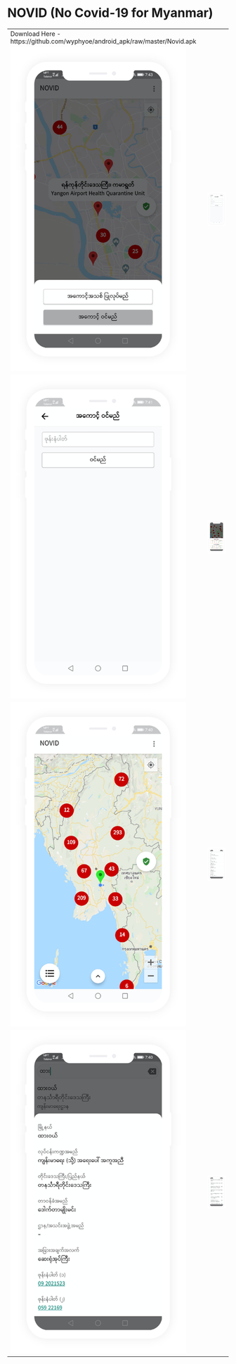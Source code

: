 # NOVID (No Covid-19 for Myanmar)

<p align="center">
<table align="center">
       <tr>
          <td>Download Here - https://github.com/wyphyoe/android_apk/raw/master/Novid.apk</td>
          <td></td>
       </tr>
       <tr>
          <td><img src="https://github.com/es-aungthawaye/novid/blob/master/assets/images/white-mockup.png" width="400"></td>
          <td><img src="https://github.com/es-aungthawaye/novid/blob/master/assets/images/white-mockup1.png" width="400"></td>
       </tr>
         <tr>
          <td><img src="https://github.com/es-aungthawaye/novid/blob/master/assets/images/white-mockup2.png" width="400"></td>
          <td><img src="https://github.com/es-aungthawaye/novid/blob/master/assets/images/white-mockup3.png" width="400"></td>
       </tr>
        <tr>
          <td><img src="https://github.com/es-aungthawaye/novid/blob/master/assets/images/white-mockup4.png" width="400"></td>
          <td><img src="https://github.com/es-aungthawaye/novid/blob/master/assets/images/white-mockup5.png" width="400"></td>
       </tr>
        <tr>
          <td><img src="https://github.com/es-aungthawaye/novid/blob/master/assets/images/white-mockup6.png" width="400"></td>
          <td><img src="https://github.com/es-aungthawaye/novid/blob/master/assets/images/white-mockup7.png" width="400"></td>
       </tr>
 </table>
</p>
